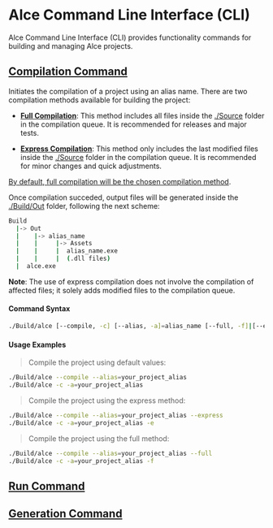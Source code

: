 # Alce Command Line Interface (CLI)

Alce Command Line Interface (CLI) provides functionality commands for building and managing Alce projects.

## <ins>Compilation Command</ins>

Initiates the compilation of a project using an alias name. There are two compilation methods available for building the project:

* <ins>__Full Compilation__</ins>: This method includes all files inside the <ins>./Source</ins> folder in the compilation queue. It is recommended for releases and major tests.
  
* <ins>__Express Compilation__</ins>: This method only includes the last modified files inside the <ins>./Source</ins> folder in the compilation queue. It is recommended for minor changes and quick adjustments.

<ins>By default, full compilation will be the chosen compilation method</ins>.

Once compilation succeded, output files will be generated inside the <ins>./Build/Out</ins> folder, following the next scheme:

```bash
Build
  |-> Out
  |    |-> alias_name
  |    |     |-> Assets 
  |    |     |  alias_name.exe
  |    |     |  (.dll files)
  |  alce.exe
```

__Note__: The use of express compilation does not involve the compilation of affected files; it solely adds modified files to the compilation queue.

#### Command Syntax
```bash
./Build/alce [--compile, -c] [--alias, -a]=alias_name [--full, -f]|[--express, -e]
```

#### Usage Examples

> Compile the project using default values:

```bash
./Build/alce --compile --alias=your_project_alias 
./Build/alce -c -a=your_project_alias
```

> Compile the project using the express method:

```bash
./Build/alce --compile --alias=your_project_alias --express
./Build/alce -c -a=your_project_alias -e
```

> Compile the project using the full method:

```bash
./Build/alce --compile --alias=your_project_alias --full
./Build/alce -c -a=your_project_alias -f
```

## <ins>Run Command</ins>


## <ins>Generation Command</ins>



